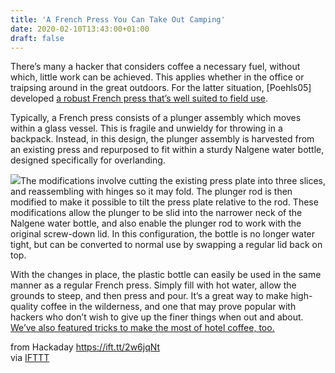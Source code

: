```yaml
---
title: 'A French Press You Can Take Out Camping'
date: 2020-02-10T13:43:00+01:00
draft: false
---
```


There’s many a hacker that considers coffee a necessary fuel, without which, little work can be achieved. This applies whether in the office or traipsing around in the great outdoors. For the latter situation, \[Poehls05\] developed [a robust French press that’s well suited to field use](https://www.instructables.com/id/French-Press-in-a-Nalgene/).

Typically, a French press consists of a plunger assembly which moves within a glass vessel. This is fragile and unwieldy for throwing in a backpack. Instead, in this design, the plunger assembly is harvested from an existing press and repurposed to fit within a sturdy Nalgene water bottle, designed specifically for overlanding.

[![](https://hackaday.com/wp-content/uploads/2020/02/nalgene-french-press-strainer.jpg?w=400)](https://hackaday.com/wp-content/uploads/2020/02/nalgene-french-press-strainer.jpg)The modifications involve cutting the existing press plate into three slices, and reassembling with hinges so it may fold. The plunger rod is then modified to make it possible to tilt the press plate relative to the rod. These modifications allow the plunger to be slid into the narrower neck of the Nalgene water bottle, and also enable the plunger rod to work with the original screw-down lid. In this configuration, the bottle is no longer water tight, but can be converted to normal use by swapping a regular lid back on top.

With the changes in place, the plastic bottle can easily be used in the same manner as a regular French press. Simply fill with hot water, allow the grounds to steep, and then press and pour. It’s a great way to make high-quality coffee in the wilderness, and one that may prove popular with hackers who don’t wish to give up the finer things when out and about. [We’ve also featured tricks to make the most of hotel coffee, too.](https://hackaday.com/2017/11/18/upgraded-hotel-room-coffee/)

  
  
from Hackaday https://ift.tt/2w6jqNt  
via [IFTTT](https://ifttt.com/?ref=da&site=blogger)
